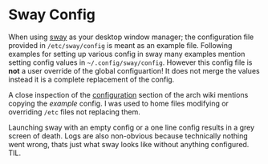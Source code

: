 # Sway Config
When using [sway](https://wiki.archlinux.org/title/Sway) as your desktop window
manager; the configuration file provided in `/etc/sway/config` is meant as an
example file. Following examples for setting up various config in sway many examples
mention setting config values in `~/.config/sway/config`.
However this config file is **not** a user override of the global configuartion!
It does not merge the values instead it is a complete replacement of the config.

A close inspection of the [configuration](https://wiki.archlinux.org/title/Sway#Configuration)
section of the arch wiki mentions copying the *example* config. I was used to
home files modifying or overriding `/etc` files not replacing them.

Launching sway with an empty config or a one line config results in a grey
screen of death. Logs are also non-obvious because technically nothing went
wrong, thats just what sway looks like without anything configured. TIL.

